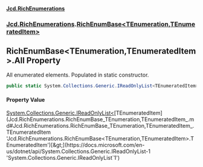 #### [Jcd.RichEnumerations](index.md 'index')
### [Jcd.RichEnumerations](Jcd.RichEnumerations.md 'Jcd.RichEnumerations').[RichEnumBase&lt;TEnumeration,TEnumeratedItem&gt;](Jcd.RichEnumerations.RichEnumBase_TEnumeration,TEnumeratedItem_.md 'Jcd.RichEnumerations.RichEnumBase<TEnumeration,TEnumeratedItem>')

## RichEnumBase<TEnumeration,TEnumeratedItem>.All Property

All enumerated elements. Populated in static constructor.

```csharp
public static System.Collections.Generic.IReadOnlyList<TEnumeratedItem> All { get; }
```

#### Property Value
[System.Collections.Generic.IReadOnlyList&lt;](https://docs.microsoft.com/en-us/dotnet/api/System.Collections.Generic.IReadOnlyList-1 'System.Collections.Generic.IReadOnlyList`1')[TEnumeratedItem](Jcd.RichEnumerations.RichEnumBase_TEnumeration,TEnumeratedItem_.md#Jcd.RichEnumerations.RichEnumBase_TEnumeration,TEnumeratedItem_.TEnumeratedItem 'Jcd.RichEnumerations.RichEnumBase<TEnumeration,TEnumeratedItem>.TEnumeratedItem')[&gt;](https://docs.microsoft.com/en-us/dotnet/api/System.Collections.Generic.IReadOnlyList-1 'System.Collections.Generic.IReadOnlyList`1')
